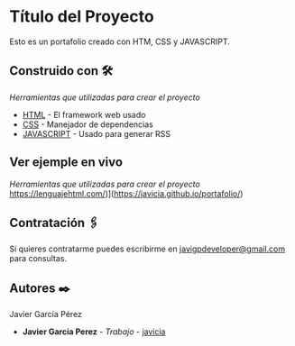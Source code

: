 # Título del Proyecto

Esto es un portafolio creado con HTM, CSS y JAVASCRIPT.

## Construido con 🛠️

_Herramientas que utilizadas para crear el proyecto_

* [HTML](https://lenguajehtml.com/) - El framework web usado
* [CSS](https://lenguajecss.com/css/) - Manejador de dependencias
* [JAVASCRIPT](https://lenguajejs.com/javascript/) - Usado para generar RSS

## Ver ejemple en vivo 
_Herramientas que utilizadas para crear el proyecto_
https://lenguajehtml.com/)](https://javicia.github.io/portafolio/)

## Contratación 🖇️

Si quieres contratarme puedes escribirme en javigpdeveloper@gmail.com para consultas.


## Autores ✒️

Javier García Pérez

* **Javier Garcia Perez** - *Trabajo* - [javicia](https://github.com/javicia)




